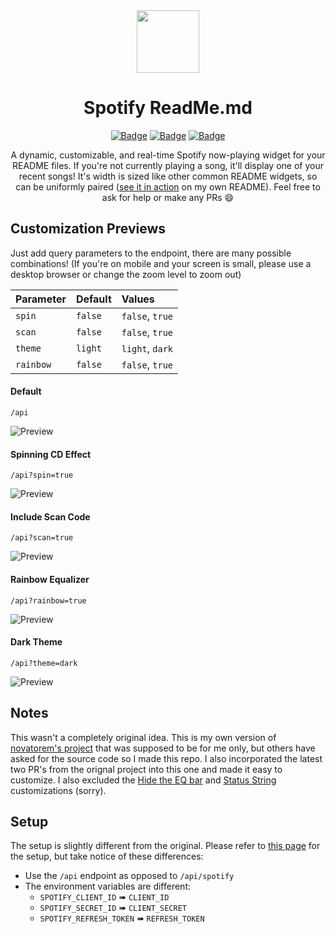 <div align="center">
  <img src="spotify.svg" width="100" align="center">
  <h1>Spotify ReadMe.md</h1>

  [![Badge](https://img.shields.io/github/issues/itstommi/Spotify-Readme?style=for-the-badge)](https://github.com/itstommi/Spotify-Readme/issues)
  [![Badge](https://img.shields.io/github/forks/itstommi/Spotify-Readme?style=for-the-badge)](https://github.com/itstommi/Spotify-Readme/network)
  [![Badge](https://img.shields.io/github/stars/itstommi/Spotify-Readme?style=for-the-badge)](https://github.com/itstommi/Spotify-Readme/stargazers)

</div>

<p align="center">
  A dynamic, customizable, and real-time Spotify now-playing widget for your README files. If you're not currently playing a song, it'll display one of your recent songs! It's width is sized like other common README widgets, so can be uniformly paired (<a href="https://github.com/itstommi/itstommi">see it in action</a> on my own README). Feel free to ask for help or make any PRs 😄
</p>

## Customization Previews

<p>
  Just add query parameters to the endpoint, there are many possible combinations! (If you're on mobile and your screen is small, please use a desktop browser or change the zoom level to zoom out)
</p>

| Parameter   | Default    | Values          |
| :--------   | :-------   | :-------------- |
| `spin`      | `false`    | `false`, `true` |
| `scan`      | `false`    | `false`, `true` |
| `theme`     | `light`    | `light`, `dark` |
| `rainbow`   | `false`    | `false`, `true` |

#### Default
```
/api
```
![Preview](https://itstommi.vercel.app/api)

#### Spinning CD Effect
```
/api?spin=true
```
![Preview](https://itstommi.vercel.app/api?spin=true)

#### Include Scan Code
```
/api?scan=true
```
![Preview](https://itstommi.vercel.app/api?scan=true)

#### Rainbow Equalizer
```
/api?rainbow=true
```
![Preview](https://itstommi.vercel.app/api?rainbow=true)

#### Dark Theme
```
/api?theme=dark
```
![Preview](https://itstommi.vercel.app/api?theme=dark)

## Notes

This wasn't a completely original idea. This is my own version of <a href="https://github.com/novatorem/novatorem">novatorem's project</a> that was supposed to be for me only, but others have asked for the source code so I made this repo. I also incorporated the latest two PR's from the orignal project into this one and made it easy to customize. I also excluded the <a href="https://github.com/novatorem/novatorem/blob/master/SetUp.md#hide-the-eq-bar">Hide the EQ bar</a> and <a href="https://github.com/novatorem/novatorem/blob/master/SetUp.md#status-string">Status String</a> customizations (sorry). 

## Setup

The setup is slightly different from the original. Please refer to <a href="https://github.com/novatorem/novatorem/blob/master/SetUp.md">this page</a> for the setup, but take notice of these differences:

- Use the <code>/api</code> endpoint as opposed to <code>/api/spotify</code>
- The environment variables are different:
  - `SPOTIFY_CLIENT_ID` ➠ `CLIENT_ID`
  - `SPOTIFY_SECRET_ID` ➠ `CLIENT_SECRET`
  - `SPOTIFY_REFRESH_TOKEN` ➠ `REFRESH_TOKEN`

